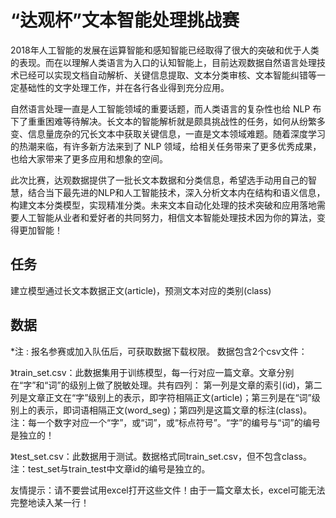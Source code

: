 # “达观杯”文本智能处理挑战赛
2018年人工智能的发展在运算智能和感知智能已经取得了很大的突破和优于人类的表现。而在以理解人类语言为入口的认知智能上，目前达观数据自然语言处理技术已经可以实现文档自动解析、关键信息提取、文本分类审核、文本智能纠错等一定基础性的文字处理工作，并在各行各业得到充分应用。


自然语言处理一直是人工智能领域的重要话题，而人类语言的复杂性也给 NLP 布下了重重困难等待解决。长文本的智能解析就是颇具挑战性的任务，如何从纷繁多变、信息量庞杂的冗长文本中获取关键信息，一直是文本领域难题。随着深度学习的热潮来临，有许多新方法来到了 NLP 领域，给相关任务带来了更多优秀成果，也给大家带来了更多应用和想象的空间。


此次比赛，达观数据提供了一批长文本数据和分类信息，希望选手动用自己的智慧，结合当下最先进的NLP和人工智能技术，深入分析文本内在结构和语义信息，构建文本分类模型，实现精准分类。未来文本自动化处理的技术突破和应用落地需要人工智能从业者和爱好者的共同努力，相信文本智能处理技术因为你的算法，变得更加智能！


## 任务
建立模型通过长文本数据正文(article)，预测文本对应的类别(class)

## 数据

*注 : 报名参赛或加入队伍后，可获取数据下载权限。
数据包含2个csv文件：

》train_set.csv：此数据集用于训练模型，每一行对应一篇文章。文章分别在“字”和“词”的级别上做了脱敏处理。共有四列：
第一列是文章的索引(id)，第二列是文章正文在“字”级别上的表示，即字符相隔正文(article)；第三列是在“词”级别上的表示，即词语相隔正文(word_seg)；第四列是这篇文章的标注(class)。
注：每一个数字对应一个“字”，或“词”，或“标点符号”。“字”的编号与“词”的编号是独立的！

》test_set.csv：此数据用于测试。数据格式同train_set.csv，但不包含class。
注：test_set与train_test中文章id的编号是独立的。

友情提示：请不要尝试用excel打开这些文件！由于一篇文章太长，excel可能无法完整地读入某一行！